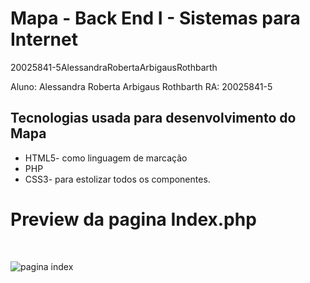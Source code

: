 
<h1>Mapa - Back End I  - Sistemas para Internet </h1>

20025841-5AlessandraRobertaArbigausRothbarth

Aluno: Alessandra Roberta Arbigaus Rothbarth
RA: 20025841-5

<h2>Tecnologias usada para desenvolvimento do Mapa</h2>

+ HTML5- como linguagem de marcação <br>
+ PHP<br>
+ CSS3- para estolizar todos os componentes.<br>

<h1>Preview da pagina Index.php</h1> <br>


![pagina index](https://user-images.githubusercontent.com/63372106/130823299-58d92744-cba3-4fa3-8280-5d34a693d015.jpg)